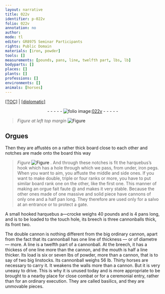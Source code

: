 ```yaml
---
layout: narrative
title: 022v
identifier: p-022v
folio: 022v
annotation: no
author:
mode: tl
editor: GR8975 Seminar Participants
rights: Public Domain
materials: [iron, powder]
tools: []
measurements: [pounds, pans, line, twelfth part, lbs, lb]
bodyparts: []
places: []
plants: []
professions: []
environments: []
animals: [horses]
---
```


<p><a href="{{ site.baseurl }}/translation/">[TOC]</a> | <a href="{{ site.baseurl }}/texts/p-022v_tc/" target="_blank">[diplomatic]</a></p><div class="folio" align="center">- - - - - <a href="http://gallica.bnf.fr/ark:/12148/btv1b10500001g/f52.image" target="_blank"><img src="https://cu-mkp.github.io/2017-workshop-edition/assets/photo-icon.png" alt="folio image: " style="display:inline-block; margin-bottom:-3px;"/>022v</a> - - - - - </div>  
  
> *Figure*
> *at left top margin*
> <a href="https://drive.google.com/open?id=0B9-oNrvWdlO5NkNrYkVZTlVnbDQ" target="_blank"><img src="https://cu-mkp.github.io/GR8975-edition/assets/photo-icon.png" alt="Figure" style="display:inline-block; margin-bottom:-3px;"/></a>
 

## Orgues

 
Then they are affustés on a rather thick board close to each other and notches are made onto the board this way 
> *Figure*
> <a href="https://drive.google.com/open?id=0B9-oNrvWdlO5RnQ2Ri1PenA1aDA" target="_blank"><img src="https://cu-mkp.github.io/GR8975-edition/assets/photo-icon.png" alt="Figure" style="display:inline-block; margin-bottom:-3px;"/></a>
. And through these notches is fit the harquebus’s hook which has a hole through which we pass, from under, <span class="m">iron</span> pegs. When you want to aim, you affuste the middle and side ones. If you want to make double, triple or four ranks or more, you have to put similar board rank one on the other, like the first one. This manner of making an orgue fait faute @ and makes it very stable. Because the other ones made of one massive and solid piece have cannons of only one and a half pan long. They therefore are used only for a salvo at an entrance or to protect a gate.
 
 A small hooked harquebus a—crocke weighs 40 <span class="ms">pounds</span> and is 4 <span class="ms">pans</span> long, and is to be loaded to the touch hole, its breech is three cannonballs thick, its front two.
 
 The double cannon is nothing different from the big ordinary cannon, apart from the fact that its cannonball has one <span class="ms">line</span> of thickness — or of diametre — more. A <span class="ms">line</span> is a <span class="ms">twelfth part</span> of a cannonball. At the breech, it has a thickess of one <span class="ms">line</span> more than the cannon, and the mouth is half a <span class="ms">line</span> thicker. Its load is six or seven <span class="ms">lbs</span> of <span class="m">powder</span>, more than a cannon, that is to say of two big linstocks. Its cannonball weighs 56 <span class="ms">lb</span>. Thirty <span class="al">horses</span> are necessary to carry it. It weakens the walls more than a cannon. But it is very uneasy to drive. This is why it is unused today and is more appropriate to be brought to a nearby place for close combat or for a <span class="x">ceremonial</span> entry, rather than for an ordinary execution. They are called basilics, and they are unmovable pieces.
 
